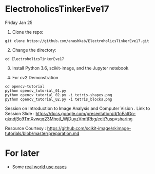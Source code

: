# ElectroholicsTinkerEve17
Friday Jan 25

1. Clone the repo:
  ```
git clone https://github.com/anushkab/ElectroholicsTinkerEve17.git
  ```

2. Change the directory:
  ```
cd ElectroholicsTinkerEve17
  ```

3. Install Python 3.6, scikit-image, and the Jupyter notebook.

4. For cv2 Demonstration 
```
cd opencv-tutorial
python opencv_tutorial_01.py
python opencv_tutorial_02.py -i tetris-shapes.png
python opencv_tutorial_02.py -i tetris_blocks.png
```

Session on Introduction to Image Analysis and Computer Vision .
Link to Session Slide :
https://docs.google.com/presentation/d/1oEaIGp-qkndjBo9TmXvwqq23Mhotl_WjDuyzVmftRbg/edit?usp=sharing


Resource Courtesy : https://github.com/scikit-image/skimage-tutorials/blob/master/preparation.md


# For later

- Some [real world use cases](http://bit.ly/skimage_real_world)
